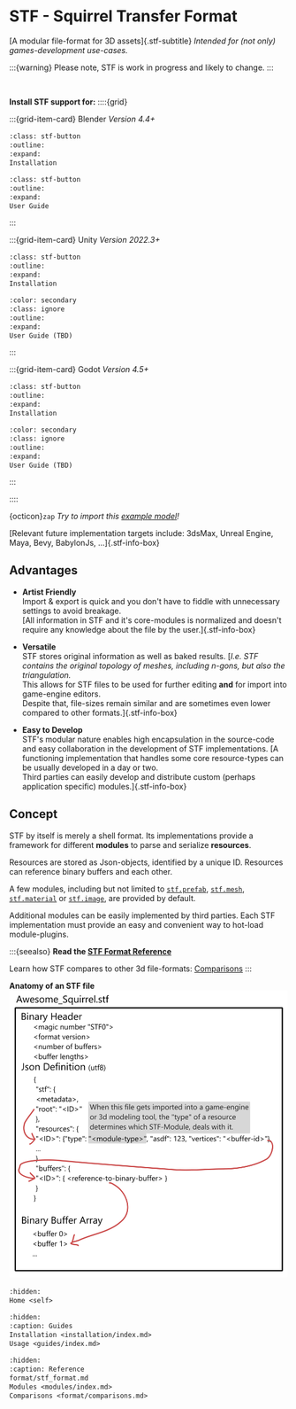 # STF - Squirrel Transfer Format

[A modular file-format for 3D assets]{.stf-subtitle}
*Intended for (not only) games-development use-cases.*


:::{warning}
Please note, STF is work in progress and likely to change.
:::

<br>

**Install STF support for:**
::::{grid}

:::{grid-item-card} Blender
*Version 4.4+*
```{button-ref} installation/blender
:class: stf-button
:outline:
:expand:
Installation
```
```{button-ref} guides/blender/blender
:class: stf-button
:outline:
:expand:
User Guide
```
:::

:::{grid-item-card} Unity
*Version 2022.3+*
```{button-ref} installation/unity
:class: stf-button
:outline:
:expand:
Installation
```
```{button-ref} guides/unity
:color: secondary
:class: ignore
:outline:
:expand:
User Guide (TBD)
```
:::

:::{grid-item-card} Godot
*Version 4.5+*
```{button-ref} installation/godot
:class: stf-button
:outline:
:expand:
Installation
```
```{button-ref} guides/godot
:color: secondary
:class: ignore
:outline:
:expand:
User Guide (TBD)
```
:::

::::

{octicon}`zap` _Try to import this [example model](https://squirrelbite.itch.io/stf-avatar-showcase)!_

[Relevant future implementation targets include: 3dsMax, Unreal Engine, Maya, Bevy, BabylonJs, ...]{.stf-info-box}


## Advantages
* **Artist Friendly**\
	Import & export is quick and you don't have to fiddle with unnecessary settings to avoid breakage.\
	[All information in STF and it's core-modules is normalized and doesn't require any knowledge about the file by the user.]{.stf-info-box}

* **Versatile**\
	STF stores original information as well as baked results.
	[*I.e. STF contains the original topology of meshes, including n-gons, but also the triangulation.*\
	This allows for STF files to be used for further editing **and** for import into game-engine editors.\
	Despite that, file-sizes remain similar and are sometimes even lower compared to other formats.]{.stf-info-box}

* **Easy to Develop**\
	STF's modular nature enables high encapsulation in the source-code and easy collaboration in the development of STF implementations.
	[A functioning implementation that handles some core resource-types can be usually developed in a day or two.\
	Third parties can easily develop and distribute custom (perhaps application specific) modules.]{.stf-info-box}


## Concept
STF by itself is merely a shell format. Its implementations provide a framework for different **modules** to parse and serialize **resources**.

Resources are stored as Json-objects, identified by a unique ID. Resources can reference binary buffers and each other.

A few modules, including but not limited to [`stf.prefab`](modules/stf/stf_prefab.md), [`stf.mesh`](modules/stf/stf_mesh.md), [`stf.material`](modules/stf/stf_material.md) or [`stf.image`](modules/stf/stf_image.md), are provided by default.

Additional modules can be easily implemented by third parties. Each STF implementation must provide an easy and convenient way to hot-load module-plugins.

:::{seealso}
**Read the [STF Format Reference](format/stf_format.md)**

Learn how STF compares to other 3d file-formats: [Comparisons](format/comparisons.md)
:::

**Anatomy of an STF file**
![Description of the layout of an STF file. You can this information in the STF Format Reference!](img/stf_anatomy.png)


```{toctree}
:hidden:
Home <self>
```

```{toctree}
:hidden:
:caption: Guides
Installation <installation/index.md>
Usage <guides/index.md>
```

```{toctree}
:hidden:
:caption: Reference
format/stf_format.md
Modules <modules/index.md>
Comparisons <format/comparisons.md>
```
